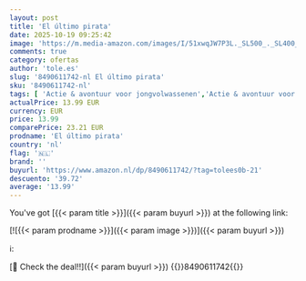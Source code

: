 ```yaml
---
layout: post
title: 'El último pirata'
date: 2025-10-19 09:25:42
image: 'https://m.media-amazon.com/images/I/51xwqJW7P3L._SL500_._SL400_.jpg'
comments: true
category: ofertas
author: 'tole.es'
slug: '8490611742-nl El último pirata'
sku: '8490611742-nl'
tags: [ 'Actie & avontuur voor jongvolwassenen','Actie & avontuur voor kinderen','Boeken','Kinderboeken','Literatuur & fictie voor jongvolwassenen','Literatuur & fictie voor kinderen','Tieners & jongvolwassenen','🇳🇱', ]
actualPrice: 13.99 EUR
currency: EUR
price: 13.99
comparePrice: 23.21 EUR
prodname: 'El último pirata'
country: 'nl'
flag: '🇳🇱'
brand: ''
buyurl: 'https://www.amazon.nl/dp/8490611742/?tag=tolees0b-21'
descuento: '39.72'
average: '13.99'
---
```


You've got [{{< param title >}}]({{< param buyurl >}}) at the following link:

[![{{< param prodname >}}]({{< param image >}})]({{< param buyurl >}})

ℹ️:


[🛒 Check the deal!!]({{< param buyurl >}})
{{<world>}}8490611742{{</world>}}

